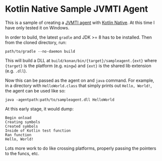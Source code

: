 # Kotlin Native Sample JVMTI Agent

This is a sample of creating a [JVMTI agent](https://docs.oracle.com/javase/9/docs/specs/jvmti.html) with
[Kotlin Native](https://github.com/JetBrains/kotlin-native/). At this time I have only tested it on Windows.

In order to build, the latest `gradle` and JDK >= 8 has to be installed. Then from the cloned directory, run:

    path/to/gradle --no-daemon build

This will build a DLL at `build/konan/bin/{target}/sampleagent.{ext}` where `{target}` is the platform (e.g. `mingw`)
and `{ext}` is the shared lib extension (e.g. `.dll`).

Now this can be passed as the agent on and `java` command. For example, in a directory with `HelloWorld.class` that
simply prints out `Hello, World!`, the agent can be used like so:

    java -agentpath:path/to/sampleagent.dll HelloWorld

At this early stage, it would dump:

    Begin onload
    Creating symbols
    Created symbols
    Inside of Kotlin test function
    Ran function
    Hello, World!

Lots more work to do like crossing platforms, properly passing the pointers to the funcs, etc.